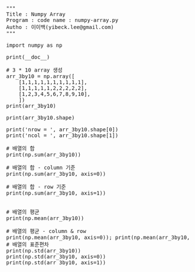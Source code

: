 <Pre>
"""
Title : Numpy Array
Program : code name : numpy-array.py 
Autho : 이이백(yibeck.lee@gmail.com)
"""

import numpy as np 

print(__doc__)

# 3 * 10 array 생성
arr_3by10 = np.array([
	[1,1,1,1,1,1,1,1,1,1],
	[1,1,1,1,1,2,2,2,2,2],
	[1,2,3,4,5,6,7,8,9,10],
	])
print(arr_3by10)

print(arr_3by10.shape)

print('nrow = ', arr_3by10.shape[0])
print('ncol = ', arr_3by10.shape[1])

# 배열의 합
print(np.sum(arr_3by10))

# 배열의 합 - column 기준
print(np.sum(arr_3by10, axis=0))

# 배열의 합 - row 기준
print(np.sum(arr_3by10, axis=1))


# 배열의 평균
print(np.mean(arr_3by10))

# 배열의 평균 - column & row
print(np.mean(arr_3by10, axis=0)); print(np.mean(arr_3by10, axis=1))
# 배열의 표준편차
print(np.std(arr_3by10))
print(np.std(arr_3by10, axis=0))
print(np.std(arr_3by10, axis=1))
</pre>
